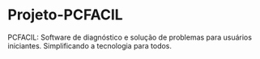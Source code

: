 # Projeto-PCFACIL
PCFACIL: Software de diagnóstico e solução de problemas para usuários iniciantes. Simplificando a tecnologia para todos.
